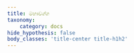 ```yaml
---
title: මහාවග්ග
taxonomy:
    category: docs
hide_hypothesis: false
body_classes: 'title-center title-h1h2'
---
```


